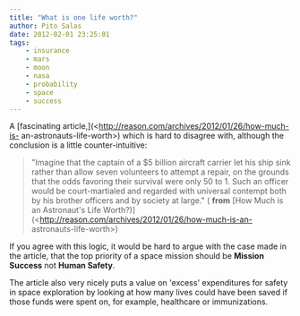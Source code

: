 ```yaml
---
title: "What is one life worth?"
author: Pito Salas
date: 2012-02-01 23:25:01
tags:
    - insurance
    - mars
    - moon
    - nasa
    - probability
    - space
    - success
---
```



A [fascinating article,](<http://reason.com/archives/2012/01/26/how-much-is-
an-astronauts-life-worth>) which is hard to disagree with, although the
conclusion is a little counter-intuitive:

> "Imagine that the captain of a $5 billion aircraft carrier let his ship sink
> rather than allow seven volunteers to attempt a repair, on the grounds that
> the odds favoring their survival were only 50 to 1. Such an officer would be
> court-martialed and regarded with universal contempt both by his brother
> officers and by society at large." ( **from** [How Much is an Astronaut's
> Life Worth?)](<http://reason.com/archives/2012/01/26/how-much-is-an-
> astronauts-life-worth>)

If you agree with this logic, it would be hard to argue with the case made in
the article, that the top priority of a space mission should be **Mission
Success** not **Human Safety**.

The article also very nicely puts a value on 'excess' expenditures for safety
in space exploration by looking at how many lives could have been saved if
those funds were spent on, for example, healthcare or immunizations.


